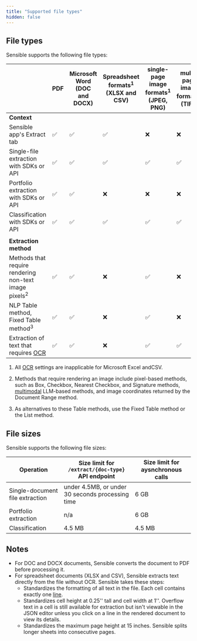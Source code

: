 ```yaml
---
title: "Supported file types"
hidden: false
---
```


## File types

Sensible supports the following file types:

|                                                              | PDF  | Microsoft Word<br/> (DOC and DOCX) | Spreadsheet formats<sup>1</sup><br/>(XLSX and CSV) | single-page image formats<sup>1</sup><br/> (JPEG, PNG) | multi-page image formats<sup>1</sup><br> (TIFF) |
| ------------------------------------------------------------ | ---- | ---------------------------------- | -------------------------------------------------- | ------------------------------------------------------ | ----------------------------------------------- |
| **Context**                                                  |      |                                    |                                                    |                                                        |                                                 |
| Sensible app's Extract tab                                   | ✅    | ✅                                  | ✅                                                  | ❌                                                      | ❌                                               |
| Single-file extraction with SDKs or API                      | ✅    | ✅                                  | ✅                                                  | ✅                                                      | ✅                                               |
| Portfolio extraction with SDKs or API                        | ✅    | ✅                                  | ❌                                                  | ❌                                                      | ❌                                               |
| Classification with SDKs or API                              | ✅    | ✅                                  | ✅                                                  | ✅                                                      | ✅                                               |
|                                                              |      |                                    |                                                    |                                                        |                                                 |
| **Extraction method**                                        |      |                                    |                                                    |                                                        |                                                 |
| Methods that require rendering non-text image pixels<sup>2</sup> | ✅    | ✅                                  | ❌                                                  | ✅                                                      | ❌                                               |
| NLP Table method,<br/>Fixed Table method<sup>3</sup><br/>    | ✅    | ✅                                  | ❌                                                  | ✅                                                      | ❌                                               |
| Extraction of text that requires [OCR](doc:ocr)              | ✅    | ✅                                  | ❌                                                  | ✅                                                      | ✅                                               |


1. All [OCR](doc:ocr) settings are inapplicable for Microsoft Excel andCSV. 

2. Methods that require rendering an image include pixel-based methods, such as Box, Checkbox, Nearest Checkbox, and Signature methods, [multimodal](doc:query-group#parameters) LLM-based methods, and image coordinates returned by the Document Range method.

3. As alternatives to these Table methods, use the Fixed Table method or the List method.
## File sizes

Sensible supports the following file sizes:

| Operation              | Size limit for `/extract/{doc-type}` API endpoint                | Size limit for aysnchronous calls |
| ---------------------- | ------------------------------------------------ | ----------------------- |
| Single-document file extraction | under 4.5MB, or under 30 seconds processing time | 6 GB                    |
| Portfolio extraction   | n/a                                              | 6 GB                    |
| Classification         | 4.5 MB                                           | 4.5 MB                  |

## Notes

- For DOC and DOCX documents, Sensible converts the document to PDF before processing it.
- For spreadsheet documents (XLSX and CSV), Sensible extracts text directly from the file without OCR. Sensible takes these steps:
     - Standardizes the formatting of all text in the file. Each cell contains exactly one [line](doc:lines).
     - Standardizes cell height at 0.25'' tall and cell width at 1''. Overflow text in a cell is still available for extraction but isn't viewable in the JSON editor unless you click on a line in the rendered document to view its details. 
     - Standardizes the maximum page height at 15 inches. Sensible splits longer sheets into consecutive pages.

